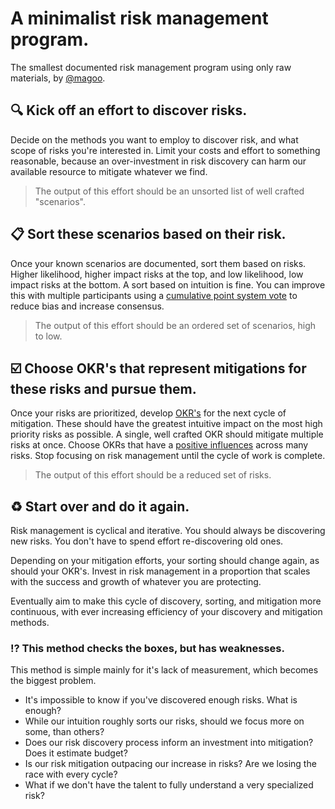 # A minimalist risk management program.
The smallest documented risk management program using only raw materials, by [@magoo](https://www.twitter.com/magoo).

## :mag: Kick off an effort to discover risks.
Decide on the methods you want to employ to discover risk, and what scope of risks you're interested in. Limit your costs and effort to something reasonable, because an over-investment in risk discovery can harm our available resource to mitigate whatever we find.

> The output of this effort should be an unsorted list of well crafted "scenarios".

## :clipboard: Sort these scenarios based on their risk.
Once your known scenarios are documented, sort them based on risks. Higher likelihood, higher impact risks at the top, and low likelihood, low impact risks at the bottom. A sort based on intuition is fine. You can improve this with multiple participants using a [cumulative point system vote](https://en.wikipedia.org/wiki/Cumulative_voting) to reduce bias and increase consensus.

> The output of this effort should be an ordered set of scenarios, high to low.

## :ballot_box_with_check: Choose OKR's that represent mitigations for these risks and pursue them.
Once your risks are prioritized, develop [OKR's](https://en.wikipedia.org/wiki/OKR) for the next cycle of mitigation. These should have the greatest intuitive impact on the most high priority risks as possible. A single, well crafted OKR should mitigate multiple risks at once. Choose OKRs that have a [positive influences](https://medium.com/starting-up-security/the-five-factors-used-to-secure-systems-7f58be0f447f) across many risks. Stop focusing on risk management until the cycle of work is complete.

> The output of this effort should be a reduced set of risks.

## :recycle: Start over and do it again.
Risk management is cyclical and iterative. You should always be discovering new risks. You don't have to spend effort re-discovering old ones.

Depending on your mitigation efforts, your sorting should change again, as should your OKR's. Invest in risk management in a proportion that scales with the success and growth of whatever you are protecting.

Eventually aim to make this cycle of discovery, sorting, and mitigation more continuous, with ever increasing efficiency of your discovery and mitigation methods.

### :interrobang: This method checks the boxes, but has weaknesses.
This method is simple mainly for it's lack of measurement, which becomes the biggest problem.

- It's impossible to know if you've discovered enough risks. What is enough?
- While our intuition roughly sorts our risks, should we focus more on some, than others?
- Does our risk discovery process inform an investment into mitigation? Does it estimate budget?
- Is our risk mitigation outpacing our increase in risks? Are we losing the race with every cycle?
- What if we don't have the talent to fully understand a very specialized risk?
